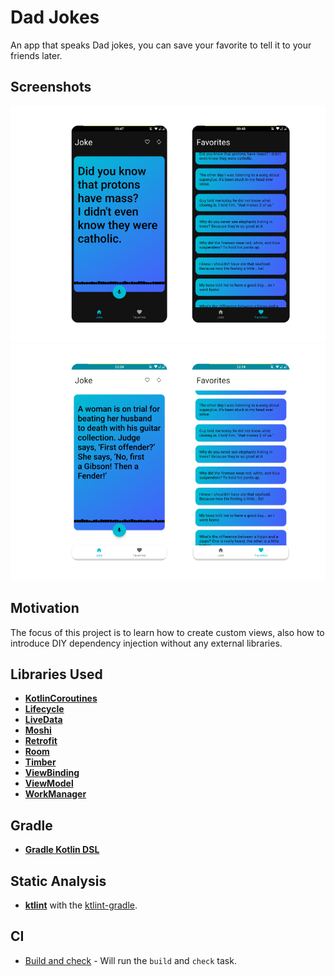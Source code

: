 # Dad Jokes

An app that speaks Dad jokes, you can save your favorite to tell it to your friends later.

## Screenshots

<div style="text-align:center">
    <img src="metadata/screenshots/dark.png"/>
    <img src="metadata/screenshots/light.png"/>
</div>

## Motivation

The focus of this project is to learn how to create custom views, also how to introduce DIY dependency injection without any external libraries.

## Libraries Used

- [**KotlinCoroutines**](https://github.com/Kotlin/kotlinx.coroutines)
- [**Lifecycle**](https://developer.android.com/topic/libraries/architecture)
- [**LiveData**](https://developer.android.com/topic/libraries/architecture)
- [**Moshi**](https://github.com/square/moshi/)
- [**Retrofit**](https://github.com/square/retrofit)
- [**Room**](https://developer.android.com/topic/libraries/architecture)
- [**Timber**](https://github.com/JakeWharton/timber)
- [**ViewBinding**](https://developer.android.com/topic/libraries/architecture)
- [**ViewModel**](https://developer.android.com/topic/libraries/architecture)
- [**WorkManager**](https://developer.android.com/topic/libraries/architecture)

## Gradle

- [**Gradle Kotlin DSL**](https://docs.gradle.org/current/userguide/kotlin_dsl.html)

## Static Analysis

- [**ktlint**](https://github.com/pinterest/ktlint) with the [ktlint-gradle](https://github.com/jlleitschuh/ktlint-gradle).

## CI

- [Build and check](.github/workflows/build-and-check.yaml) - Will run the `build` and `check` task.
